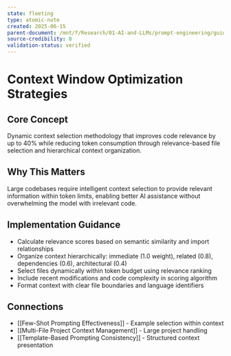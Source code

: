 ```yaml
---
state: fleeting
type: atomic-note
created: 2025-06-15
parent-document: /mnt/f/Research/01-AI-and-LLMs/prompt-engineering/guides/foundational-prompt-engineering-for-ai-coding.md
source-credibility: 8
validation-status: verified
---
```


# Context Window Optimization Strategies

## Core Concept
Dynamic context selection methodology that improves code relevance by up to 40% while reducing token consumption through relevance-based file selection and hierarchical context organization.

## Why This Matters
Large codebases require intelligent context selection to provide relevant information within token limits, enabling better AI assistance without overwhelming the model with irrelevant code.

## Implementation Guidance
- Calculate relevance scores based on semantic similarity and import relationships
- Organize context hierarchically: immediate (1.0 weight), related (0.8), dependencies (0.6), architectural (0.4)
- Select files dynamically within token budget using relevance ranking
- Include recent modifications and code complexity in scoring algorithm
- Format context with clear file boundaries and language identifiers

## Connections
- [[Few-Shot Prompting Effectiveness]] - Example selection within context
- [[Multi-File Project Context Management]] - Large project handling
- [[Template-Based Prompting Consistency]] - Structured context presentation